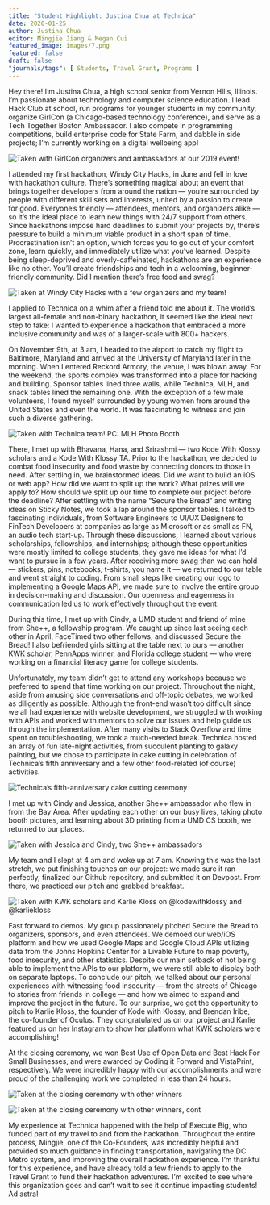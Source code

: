```yaml
---
title: "Student Highlight: Justina Chua at Technica"
date: 2020-01-25
author: Justina Chua
editor: Mingjie Jiang & Megan Cui
featured_image: images/7.png
featured: false
draft: false
"journals/tags": [ Students, Travel Grant, Programs ]
---
```


Hey there! I’m Justina Chua, a high school senior from Vernon Hills, Illinois. I’m passionate about technology and computer science education. I lead Hack Club at school, run programs for younger students in my community, organize GirlCon (a Chicago-based technology conference), and serve as a Tech Together Boston Ambassador. I also compete in programming competitions, build enterprise code for State Farm, and dabble in side projects; I’m currently working on a digital wellbeing app!

![Taken with GirlCon organizers and ambassadors at our 2019 event!](images/1.png)

I attended my first hackathon, Windy City Hacks, in June and fell in love with hackathon culture. There’s something magical about an event that brings together developers from around the nation — you’re surrounded by people with different skill sets and interests, united by a passion to create for good. Everyone’s friendly — attendees, mentors, and organizers alike — so it’s the ideal place to learn new things with 24/7 support from others. Since hackathons impose hard deadlines to submit your projects by, there’s pressure to build a minimum viable product in a short span of time. Procrastination isn’t an option, which forces you to go out of your comfort zone, learn quickly, and immediately utilize what you’ve learned. Despite being sleep-deprived and overly-caffeinated, hackathons are an experience like no other. You’ll create friendships and tech in a welcoming, beginner-friendly community. Did I mention there’s free food and swag?

![Taken at Windy City Hacks with a few organizers and my team!](images/2.png)

I applied to Technica on a whim after a friend told me about it. The world’s largest all-female and non-binary hackathon, it seemed like the ideal next step to take: I wanted to experience a hackathon that embraced a more inclusive community and was of a larger-scale with 800+ hackers.

On November 9th, at 3 am, I headed to the airport to catch my flight to Baltimore, Maryland and arrived at the University of Maryland later in the morning. When I entered Reckord Armory, the venue, I was blown away. For the weekend, the sports complex was transformed into a place for hacking and building. Sponsor tables lined three walls, while Technica, MLH, and snack tables lined the remaining one. With the exception of a few male volunteers, I found myself surrounded by young women from around the United States and even the world. It was fascinating to witness and join such a diverse gathering.

![Taken with Technica team! PC: MLH Photo Booth](images/3.png)

There, I met up with Bhavana, Hana, and Srirashmi — two Kode With Klossy scholars and a Kode With Klossy TA. Prior to the hackathon, we decided to combat food insecurity and food waste by connecting donors to those in need. After settling in, we brainstormed ideas. Did we want to build an iOS or web app? How did we want to split up the work? What prizes will we apply to? How should we split up our time to complete our project before the deadline? After settling with the name “Secure the Bread” and writing ideas on Sticky Notes, we took a lap around the sponsor tables. I talked to fascinating individuals, from Software Engineers to UI/UX Designers to FinTech Developers at companies as large as Microsoft or as small as FN, an audio tech start-up. Through these discussions, I learned about various scholarships, fellowships, and internships; although these opportunities were mostly limited to college students, they gave me ideas for what I’d want to pursue in a few years. After receiving more swag than we can hold — stickers, pins, notebooks, t-shirts, you name it — we returned to our table and went straight to coding. From small steps like creating our logo to implementing a Google Maps API, we made sure to involve the entire group in decision-making and discussion. Our openness and eagerness in communication led us to work effectively throughout the event.

During this time, I met up with Cindy, a UMD student and friend of mine from She++, a fellowship program. We caught up since last seeing each other in April, FaceTimed two other fellows, and discussed Secure the Bread! I also befriended girls sitting at the table next to ours — another KWK scholar, PennApps winner, and Florida college student — who were working on a financial literacy game for college students.

Unfortunately, my team didn’t get to attend any workshops because we preferred to spend that time working on our project. Throughout the night, aside from amusing side conversations and off-topic debates, we worked as diligently as possible. Although the front-end wasn’t too difficult since we all had experience with website development, we struggled with working with APIs and worked with mentors to solve our issues and help guide us through the implementation. After many visits to Stack Overflow and time spent on troubleshooting, we took a much-needed break. Technica hosted an array of fun late-night activities, from succulent planting to galaxy painting, but we chose to participate in cake cutting in celebration of Technica’s fifth anniversary and a few other food-related (of course) activities.

![Technica’s fifth-anniversary cake cutting ceremony](images/4.png)

I met up with Cindy and Jessica, another She++ ambassador who flew in from the Bay Area. After updating each other on our busy lives, taking photo booth pictures, and learning about 3D printing from a UMD CS booth, we returned to our places.

![Taken with Jessica and Cindy, two She++ ambassadors](images/5.png)

My team and I slept at 4 am and woke up at 7 am. Knowing this was the last stretch, we put finishing touches on our project: we made sure it ran perfectly, finalized our Github repository, and submitted it on Devpost. From there, we practiced our pitch and grabbed breakfast.

![Taken with KWK scholars and Karlie Kloss on @kodewithklossy and @karliekloss](images/6.png)

Fast forward to demos. My group passionately pitched Secure the Bread to organizers, sponsors, and even attendees. We demoed our web/iOS platform and how we used Google Maps and Google Cloud APIs utilizing data from the Johns Hopkins Center for a Livable Future to map poverty, food insecurity, and other statistics. Despite our main setback of not being able to implement the APIs to our platform, we were still able to display both on separate laptops. To conclude our pitch, we talked about our personal experiences with witnessing food insecurity — from the streets of Chicago to stories from friends in college — and how we aimed to expand and improve the project in the future. To our surprise, we got the opportunity to pitch to Karlie Kloss, the founder of Kode with Klossy, and Brendan Iribe, the co-founder of Oculus. They congratulated us on our project and Karlie featured us on her Instagram to show her platform what KWK scholars were accomplishing!

At the closing ceremony, we won Best Use of Open Data and Best Hack For Small Businesses, and were awarded by Coding it Forward and VistaPrint, respectively. We were incredibly happy with our accomplishments and were proud of the challenging work we completed in less than 24 hours.

![Taken at the closing ceremony with other winners](images/7.png)

![Taken at the closing ceremony with other winners, cont](images/8.png)

My experience at Technica happened with the help of Execute Big, who funded part of my travel to and from the hackathon. Throughout the entire process, Mingjie, one of the Co-Founders, was incredibly helpful and provided so much guidance in finding transportation, navigating the DC Metro system, and improving the overall hackathon experience. I’m thankful for this experience, and have already told a few friends to apply to the Travel Grant to fund their hackathon adventures. I’m excited to see where this organization goes and can’t wait to see it continue impacting students! Ad astra!
